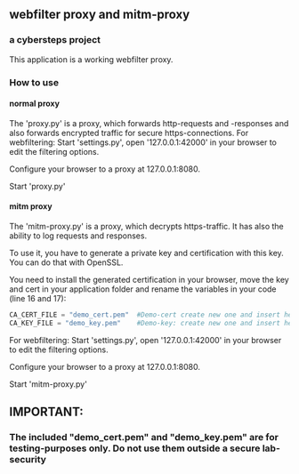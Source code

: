 ## webfilter proxy and mitm-proxy

### a cybersteps project

This application is a working webfilter proxy.

### How to use

#### normal proxy

The 'proxy.py' is a proxy, which forwards http-requests and -responses and also forwards encrypted traffic for secure https-connections.
For webfiltering: Start 'settings.py', open '127.0.0.1:42000' in your browser to edit the filtering options.

Configure your browser to a proxy at 127.0.0.1:8080.

Start 'proxy.py'

#### mitm proxy

The 'mitm-proxy.py' is a proxy, which decrypts https-traffic. It has also the ability to log requests and responses.

To use it, you have to generate a private key and certification with this key. You can do that with OpenSSL.

You need to install the generated certification in your browser, move the key and cert in your application folder and rename the variables in your code (line 16 and 17):

```python
CA_CERT_FILE = "demo_cert.pem"  #Demo-cert create new one and insert here 
CA_KEY_FILE = "demo_key.pem"    #Demo-key: create new one and insert here
```
For webfiltering: Start 'settings.py', open '127.0.0.1:42000' in your browser to edit the filtering options.

Configure your browser to a proxy at 127.0.0.1:8080.

Start 'mitm-proxy.py'

## IMPORTANT:
### The included "demo_cert.pem" and "demo_key.pem" are for testing-purposes only. Do not use them outside a secure lab-security


